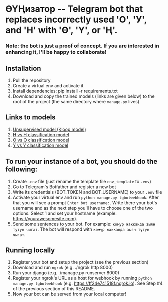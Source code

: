 # ӨҮҢизатор -- Telegram bot that replaces incorrectly used 'О', 'У', and 'Н' with 'Ө', 'Ү', or 'Ң'.


### Note: the bot is just a proof of concept. If you are interested in enhancing it, I'll be happy to collaborate!


## Installation

1. Pull the repository
2. Create a virtual env and activate it
3. Install dependencies: pip install -r requirements.txt
4. Download and copy the trained models (links are given below) to the root of the project (the same directory where `manage.py` lives)


## Links to models
1. [Unsupervised model (Kloop model)](https://github.com/kyrgyz-nlp/letter_replacer/releases/download/v0.1-alpha/kloop_with_books_model.bin)
2. [Ң vs Н classification model](https://github.com/kyrgyz-nlp/letter_replacer/releases/download/v0.1-alpha/n_and_n_umlaut_dataset.bin)
3. [Ө vs О classification model](https://github.com/kyrgyz-nlp/letter_replacer/releases/download/v0.1-alpha/o_and_o_umlaut_dataset.bin)
4. [Ү vs У classification model](https://github.com/kyrgyz-nlp/letter_replacer/releases/download/v0.1-alpha/u_and_u_umlaut_dataset.bin)


## To run your instance of a bot, you should do the following:
1. Create `.env` file (just rename the template file `env_template` to `.env`)
2. Go to Telegram's Botfather and register a new bot
3. Write its credentials (BOT_TOKEN and BOT_USERNAME) to your `.env` file
4. Activate your virtual env and run `python manage.py tgbotwebhook`. After that you will see a prompt `Enter bot username:`. Write there your bot's username and as the next step you'll have to choose one of the two options. Select 1 and set your hostname (example: https://yourawesomesite.com).
5. Send some sentences to your bot. For example: `комур жакканда зыян тутун чыгат`. The bot will respond with `көмүр жакканда зыян түтүн чыгат`.


## Running locally
1. Register your bot and setup the project (see the previous section)
1. Download and run `ngrok` (e.g. ./ngrok http 8000)
2. Run your django (e.g. ./manage.py runserver 8000)
3. Register your ngrok's URL as a host for webhook by running `python manage.py tgbotwebhook` (e.g. https://ff24e741518f.ngrok.io). See Step #4 of the previous section of this README.
4. Now your bot can be served from your local computer!
